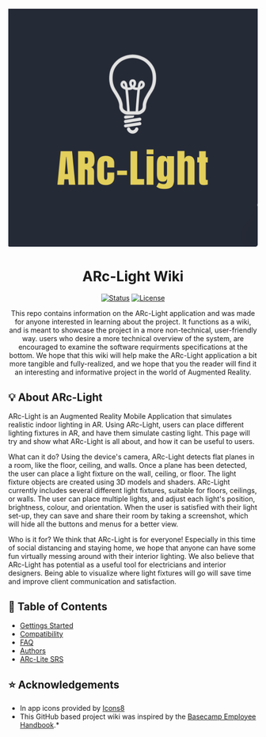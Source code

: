 ![ARc-Light Logo](https://github.com/Lroes/ARc-Electric_Wiki/blob/master/Images/MicrosoftTeams-image.png)

<h1 align="center">ARc-Light Wiki</h1>
 
<div align="center">
 
  [![Status](https://img.shields.io/badge/status-active-success.svg?style=for-the-badge)]() 
  [![License](https://img.shields.io/badge/license-MIT-blue.svg?style=for-the-badge)](/LICENSE)
</div>

<p align="center"> This repo contains information on the ARc-Light application and was made for anyone interested in learning about the project. It functions as a wiki, and is meant to showcase the project in a more non-technical, user-friendly way. users who desire a more technical overview of the system, are encouraged to examine the software requirments specifications at the bottom. We hope that this wiki will help make the ARc-Light application a bit more tangible and fully-realized, and we hope that you the reader will find it an interesting and informative project in the world of Augmented Reality.
    <br> 
</p>

## :bulb:	About ARc-Light 
ARc-Light is an Augmented Reality Mobile Application that simulates realistic indoor lighting in AR. Using ARc-Light, users can place different lighting fixtures in AR, and have them simulate casting light. This page will try and show what ARc-Light is all about, and how it can be useful to users.

What can it do?
Using the device's camera, ARc-Light detects flat planes in a room, like the floor, ceiling, and walls. Once a plane has been detected, the user can place a light fixture on the wall, ceiling, or floor. The light fixture objects are created using 3D models and shaders. ARc-Light currently includes several different light fixtures, suitable for floors, ceilings, or walls. The user can place multiple lights, and adjust each light's position, brightness, colour, and orientation. When the user is satisfied with their light set-up, they can save and share their room by taking a screenshot, which will hide all the buttons and menus for a better view.

Who is it for?
We think that ARc-Light is for everyone! Especially in this time of social distancing and staying home, we hope that anyone can have some fun virtually messing around with their interior lighting. We also believe that ARc-Light has potential as a useful tool for electricians and interior designers. Being able to visualize where light fixtures will go will save time and improve client communication and satisfaction.


## 📝 Table of Contents

* [Gettings Started](https://github.com/Lroes/ARc-Electric_Wiki/blob/master/How-To-Use-ArcLight.md)
* [Compatibility](https://github.com/Lroes/ARc-Electric_Wiki/blob/master/Compatible-devices.md)
* [FAQ](https://github.com/Lroes/ARc-Electric_Wiki/blob/master/FAQs.md)
* [Authors](https://github.com/Lroes/ARc-Electric_Wiki/blob/master/Who-we-are.md)
* [ARc-Lite SRS](https://stuconestogacon-my.sharepoint.com/:w:/g/personal/lroes6742_conestogac_on_ca/EQ0l1tlp_-dMn4rH3In9qpwBGJK91Qyuv15O2lVsQaxXUQ?e=d4pfeL)


## :star: Acknowledgements <a name = "acknowledgement"></a>
* In app icons provided by <a target="_blank" href="https://icons8.com">Icons8</a>
* This GitHub based project wiki was inspired by the [Basecamp Employee Handbook](https://github.com/basecamp/handbook/blob/master/README.md).*
